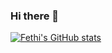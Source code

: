 ### Hi there 👋

<!--
**Fthictn/Fthictn** is a ✨ _special_ ✨ repository because its `README.md` (this file) appears on your GitHub profile.

Here are some ideas to get you started:

- 🔭 I’m currently working on ...
- 🌱 I’m currently learning ...
- 👯 I’m looking to collaborate on ...
- 🤔 I’m looking for help with ...
- 💬 Ask me about ...
- 📫 How to reach me: ...
- 😄 Pronouns: ...
- ⚡ Fun fact: ...
-->

[![Fethi's GitHub stats](https://github-readme-stats.vercel.app/api?username=Fthictn&show_icons=true)](https://github.com/Fthictn/github-readme-stats)
